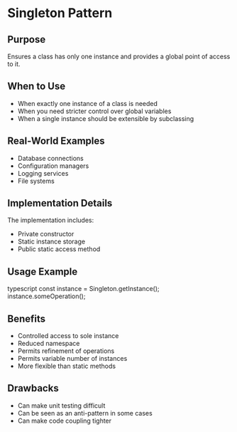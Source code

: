 # Singleton Pattern

## Purpose
Ensures a class has only one instance and provides a global point of access to it.

## When to Use
- When exactly one instance of a class is needed
- When you need stricter control over global variables
- When a single instance should be extensible by subclassing

## Real-World Examples
- Database connections
- Configuration managers
- Logging services
- File systems

## Implementation Details
The implementation includes:
- Private constructor
- Static instance storage
- Public static access method

## Usage Example 
typescript
const instance = Singleton.getInstance();
instance.someOperation();

## Benefits
- Controlled access to sole instance
- Reduced namespace
- Permits refinement of operations
- Permits variable number of instances
- More flexible than static methods

## Drawbacks
- Can make unit testing difficult
- Can be seen as an anti-pattern in some cases
- Can make code coupling tighter